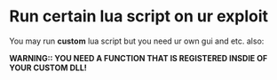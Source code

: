 # Run certain lua script on ur exploit

You may run **custom** lua script but you need ur own gui and etc. also:

**WARNING:: YOU NEED A FUNCTION THAT IS REGISTERED INSDIE OF YOUR CUSTOM DLL!**
